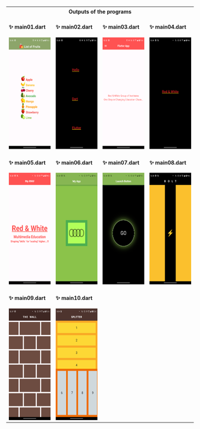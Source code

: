 <table style="border-collapse: collapse; width: 100%;">
<tr>
<th colspan="4" style="text-align: center; border: 0;">Outputs of the programs</th>
</tr>
<tr>
<td style="width: 220px; border: 0;">

#### ✨ main01.dart
<img src="..%2Fscreenshots%2Fmain01.png" height="300em" />

</td>
<td style="width: 220px; border: 0;">

#### ✨ main02.dart
<img src="..%2Fscreenshots%2Fmain02.png" height="300em" />

</td>
<td style="width: 220px; border: 0;">

#### ✨ main03.dart
<img src="..%2Fscreenshots%2Fmain03.png" height="300em" />

</td>
<td style="width: 220px; border: 0;">

#### ✨ main04.dart
<img src="..%2Fscreenshots%2Fmain04.png" height="300em" />

</td>
</tr>
<tr>
<td style="width: 220px; border: 0;">

#### ✨ main05.dart
<img src="..%2Fscreenshots%2Fmain05.png" height="300em" />

</td>
<td style="width: 220px; border: 0;">

#### ✨ main06.dart
<img src="..%2Fscreenshots%2Fmain06.png" height="300em" />

</td>
<td style="width: 220px; border: 0;">

#### ✨ main07.dart
<img src="..%2Fscreenshots%2Fmain07.png" height="300em" />

</td>
<td style="width: 220px; border: 0;">

#### ✨ main08.dart
<img src="..%2Fscreenshots%2Fmain08.png" height="300em" />

</td>
</tr>
<tr>
<td style="width: 220px; border: 0;">

#### ✨ main09.dart
<img src="..%2Fscreenshots%2Fmain09.png" height="300em" />

</td>
<td style="width: 220px; border: 0;">

#### ✨ main10.dart
<img src="..%2Fscreenshots%2Fmain10.png" height="300em" />

</td>
<!-- <td style="width: 220px; border: 0;">
<!-- Placeholder for alignment or future content -->
<!-- </td> -->
<!-- <td style="width: 220px; border: 0;"> -->
<!-- Placeholder for alignment or future content -->
<!-- </td> --> 
</tr>
</table>
